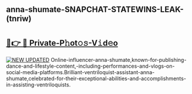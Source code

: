 ## anna-shumate-SNAPCHAT-STATEWINS-LEAK-(tnriw)


# <h2><a href="https://mediaupload.pro?-20M">🔗👉 🔴 Private-P𝚑ot𝚘𝚜-V𝚒d𝚎o</a></h2>

[![NEW UPDATED](https://i.imgur.com/0qMVB7G.gif)](https://mediaupload.pro?-20M)
Online-influencer-anna-shumate,known-for-publishing-dance-and-lifestyle-content,-including-performances-and-vlogs-on-social-media-platforms.Brilliant-ventriloquist-assistant-anna-shumate,celebrated-for-their-exceptional-abilities-and-accomplishments-in-assisting-ventriloquists.  